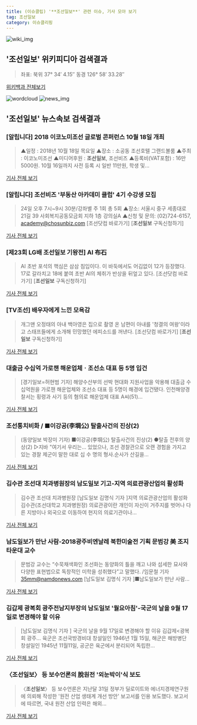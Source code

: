 ```yaml
---
title: (이슈클립) '**조선일보**' 관련 이슈, 기사 모아 보기
tag: 조선일보
category: 이슈클리핑
---
```

![wiki_img](https://user-images.githubusercontent.com/42597476/44503234-41136a80-a6d0-11e8-9071-6fc6418eafe4.png)
## **'**조선일보**'** 위키피디아 검색결과
>좌표: 북위 37° 34′ 4.15″ 동경 126° 58′ 33.28″

<a href="https://ko.wikipedia.org/wiki/조선일보" target="_blank">위키백과 전체보기</a>

![wordcloud](https://s3.ap-northeast-2.amazonaws.com/lyrics101-wordcloud/2018-09-03-1535924511.png)
![news_img](https://user-images.githubusercontent.com/42597476/44507050-1206f400-a6e4-11e8-8d98-7ffbfebb353f.png)
## **'**조선일보**'** 뉴스속보 검색결과
### [알립니다] 2018 이코노미조선 글로벌 콘퍼런스 10월 18일 개최

>▲일정 : 2018년 10월 18일 목요일 ▲장소 : 소공동 조선호텔 그랜드볼룸 ▲주최 : 이코노미조선 ▲미디어후원 : **조선일보**, 조선비즈 ▲등록비(VAT포함) : 16만5000원. 10월 16일까지 사전 등록 시 일반 11만원, 학생 및...

<a href="http://biz.chosun.com/site/data/html_dir/2018/08/31/2018083102152.html" target="_blank">기사 전체 보기</a>

### [알립니다] 조선비즈 '부동산 아카데미 클럽' 4기 수강생 모집

>24일 오후 7시~9시 30분/강좌별 주 1회 총 5회 ▲장소: 서울시 중구 세종대로 21길 39 사회복지공동모금회 지하 1층 강의실A ▲신청 및 문의: (02)724-6157, academy@chosunbiz.com [조선닷컴 바로가기] [**조선일보** 구독신청하기]

<a href="http://biz.chosun.com/site/data/html_dir/2018/09/02/2018090202094.html?utm_source=naver&utm_medium=original&utm_campaign=biz" target="_blank">기사 전체 보기</a>

### [제23회 LG배 **조선일보** 기왕전] AI 布石

>AI 초반 포석의 핵심은 삼삼 침입이다. 이 바둑에서도 어김없이 12가 등장했다. 17로 갈라치고 18에 붙여 초반 AI의 체취가 반상을 뒤엎고 있다. [조선닷컴 바로가기] [**조선일보** 구독신청하기]

<a href="http://news.chosun.com/site/data/html_dir/2018/09/02/2018090202248.html?utm_source=naver&utm_medium=original&utm_campaign=news" target="_blank">기사 전체 보기</a>

### [TV조선] 배우자에게 느낀 모욕감

>개그맨 오정태의 아내 백아영은 집으로 촬영 온 남편이 아내를 '청결의 여왕'이라고 스태프들에게 소개해 민망했던 에피소드를 꺼낸다. [조선닷컴 바로가기] [**조선일보** 구독신청하기]

<a href="http://news.chosun.com/site/data/html_dir/2018/09/02/2018090202246.html?utm_source=naver&utm_medium=original&utm_campaign=news" target="_blank">기사 전체 보기</a>

### 대출금 수십억 가로챈 해운업체ㆍ조선소 대표 등 5명 입건

>[경기일보=허현범 기자] 해양수산부의 선박 현대화 지원사업을 악용해 대출금 수십억원을 가로챈 해운업체와 조선소 대표 등 5명이 해경에 입건됐다. 인천해양경찰서는 횡령과 사기 등의 혐의로 해운업체 대표 A씨(51)...

<a href="http://www.kyeonggi.com/?mod=news&act=articleView&idxno=1515149" target="_blank">기사 전체 보기</a>

### 조선통치비화 / ■이강공(李堈公) 탈출사건의 진상(2)

>(동양일보 박장미 기자) ■이강공(李堈公) 탈출사건의 진상(2) ●탈출 전후의 양상(2) ▷지바 "여기서 우리는... 있었으나, 조선 경찰관으로 오랜 경험을 가지고 있는 경찰 제군이 말한 대로 십 수 명의 형사․순사가 산길을...

<a href="http://www.dynews.co.kr/news/articleView.html?idxno=421497" target="_blank">기사 전체 보기</a>

### 김수관 조선대 치과병원장의 남도일보 기고-지역 의료관광산업의 활성화

>김수관 조선대 치과병원장 [남도일보 김명식 기자 ]지역 의료관광산업의 활성화 김수관(조선대학교 치과병원장) 의료관광이란 개인이 자신이 거주지를 벗어나 다른 지방이나 외국으로 이동하여 현지의 의료기관이나...

<a href="http://www.namdonews.com/news/articleView.html?idxno=488595" target="_blank">기사 전체 보기</a>

### 남도일보가 만난 사람-2018광주비엔날레 북한미술전 기획 문범강 美 조지타운대 교수

>문범강 교수는 “수묵채색화인 조선화는 동양화의 틀을 깨고 나와 섬세한 묘사와 다양한 표현법으로 독창적인 미학을 성취했다”고 말했다. /임문철 기자 35mm@namdonews.com [남도일보 김명식 기자 ]■남도일보가 만난 사람...

<a href="http://www.namdonews.com/news/articleView.html?idxno=488590" target="_blank">기사 전체 보기</a>

### 김갑제 광복회 광주전남지부장의 남도일보 '월요아침'-국군의 날을 9월 17일로 변경해야 할 이유

>[남도일보 김명식 기자 ] 국군의 날을 9월 17일로 변경해야 할 이유 김갑제<광복회 광주... 육군은 조선국방경비대 창설일인 1946년 1월 15일, 해군은 해방병단 창설일인 1945년 11월11일, 공군은 육군에서 분리되어 독립한...

<a href="http://www.namdonews.com/news/articleView.html?idxno=488591" target="_blank">기사 전체 보기</a>

### 〈**조선일보**〉 등 보수언론의 脫원전 '외눈박이'식 보도

>〈**조선일보**〉 등 보수언론은 지난달 31일 정부가 딜로이트와 에너지경제연구원에 의뢰해 작성한 '원전 산업 생태계 개선 방안' 보고서를 인용 보도했다. 보고서에 따르면, 국내 원전 산업 인력은 해외...

<a href="http://www.goodmorningcc.com/news/articleView.html?idxno=96526" target="_blank">기사 전체 보기</a>


